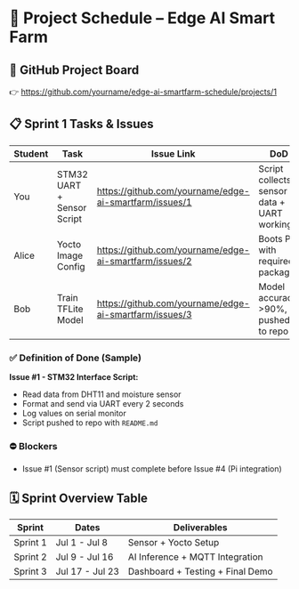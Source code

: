 
# 📅 Project Schedule – Edge AI Smart Farm

## 🔗 GitHub Project Board
👉 https://github.com/yourname/edge-ai-smartfarm-schedule/projects/1

## 📋 Sprint 1 Tasks & Issues
| Student | Task                        | Issue Link                                | DoD                                      | Status       |
|---------|-----------------------------|-------------------------------------------|-------------------------------------------|--------------|
| You     | STM32 UART + Sensor Script  | https://github.com/yourname/edge-ai-smartfarm/issues/1 | Script collects sensor data + UART working | In Progress  |
| Alice   | Yocto Image Config          | https://github.com/yourname/edge-ai-smartfarm/issues/2 | Boots Pi with required packages            | To Do        |
| Bob     | Train TFLite Model          | https://github.com/yourname/edge-ai-smartfarm/issues/3 | Model accuracy >90%, pushed to repo        | To Do        |

### ✅ Definition of Done (Sample)
**Issue #1 - STM32 Interface Script:**
- Read data from DHT11 and moisture sensor
- Format and send via UART every 2 seconds
- Log values on serial monitor
- Script pushed to repo with `README.md`

### ⛔ Blockers
- Issue #1 (Sensor script) must complete before Issue #4 (Pi integration)

## 🗓️ Sprint Overview Table
| Sprint   | Dates        | Deliverables                       |
|----------|--------------|------------------------------------|
| Sprint 1 | Jul 1 - Jul 8| Sensor + Yocto Setup               |
| Sprint 2 | Jul 9 - Jul 16| AI Inference + MQTT Integration   |
| Sprint 3 | Jul 17 - Jul 23| Dashboard + Testing + Final Demo  |
